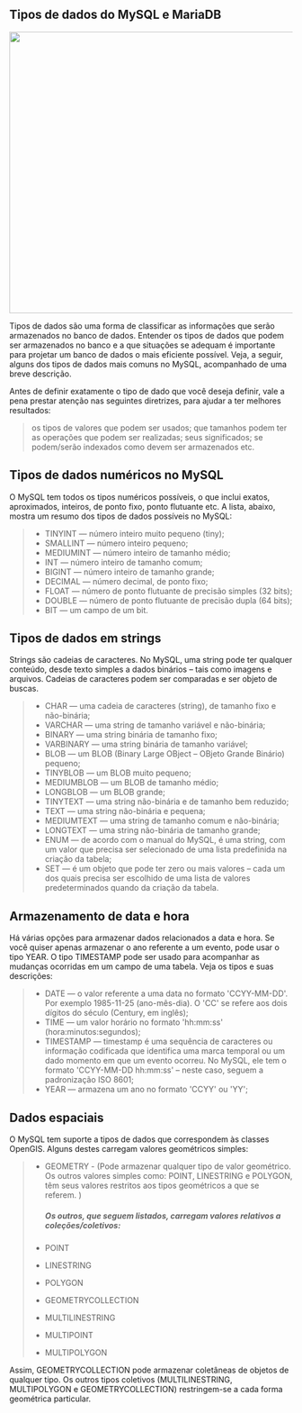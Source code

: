 ## Tipos de dados do MySQL e MariaDB

<p align="center">
  <img width="800" height="500" src="https://cdn-images-1.medium.com/max/1200/1*l9ktb4erdPUhKAGjWHH6QA.jpeg">
</p>

Tipos de dados são uma forma de classificar as informações que serão armazenados no banco de dados.
Entender os tipos de dados que podem ser armazenados no banco e a que situações se adequam é importante para projetar um banco de dados o mais eficiente possível. Veja, a seguir, alguns dos tipos de dados mais comuns no MySQL, acompanhado de uma breve descrição.

Antes de definir exatamente o tipo de dado que você deseja definir, vale a pena prestar atenção nas seguintes diretrizes, para ajudar a ter melhores resultados:

> os tipos de valores que podem ser usados;
> que tamanhos podem ter
> as operações que podem ser realizadas;
> seus significados;
> se podem/serão indexados
> como devem ser armazenados etc.

## Tipos de dados numéricos no MySQL

O MySQL tem todos os tipos numéricos possíveis, o que inclui exatos, aproximados, inteiros, de ponto fixo, ponto flutuante etc. A lista, abaixo, mostra um resumo dos tipos de dados possíveis no MySQL:

> - TINYINT — número inteiro muito pequeno (tiny);
> - SMALLINT — número inteiro pequeno;
> - MEDIUMINT — número inteiro de tamanho médio;
> - INT — número inteiro de tamanho comum;
> - BIGINT — número inteiro de tamanho grande;
> - DECIMAL — número decimal, de ponto fixo;
> - FLOAT — número de ponto flutuante de precisão simples (32 bits);
> - DOUBLE — número de ponto flutuante de precisão dupla (64 bits);
> - BIT — um campo de um bit.

## Tipos de dados em strings

Strings são cadeias de caracteres. No MySQL, uma string pode ter qualquer conteúdo, desde texto simples a dados binários – tais como imagens e arquivos. Cadeias de caracteres podem ser comparadas e ser objeto de buscas.

> - CHAR — uma cadeia de caracteres (string), de tamanho fixo e não-binária;
> - VARCHAR — uma string de tamanho variável e não-binária;
> - BINARY — uma string binária de tamanho fixo;
> - VARBINARY — uma string binária de tamanho variável;
> - BLOB — um BLOB (Binary Large OBject – OBjeto Grande Binário) pequeno;
> - TINYBLOB — um BLOB muito pequeno;
> - MEDIUMBLOB — um BLOB de tamanho médio;
> - LONGBLOB — um BLOB grande;
> - TINYTEXT — uma string não-binária e de tamanho bem reduzido;
> - TEXT — uma string não-binária e pequena;
> - MEDIUMTEXT — uma string de tamanho comum e não-binária;
> - LONGTEXT — uma string não-binária de tamanho grande;
> - ENUM — de acordo com o manual do MySQL, é uma string, com um valor que precisa ser selecionado de uma lista predefinida na criação da tabela;
> - SET — é um objeto que pode ter zero ou mais valores – cada um dos quais precisa ser escolhido de uma lista de valores predeterminados quando da criação da tabela.

## Armazenamento de data e hora

Há várias opções para armazenar dados relacionados a data e hora. Se você quiser apenas armazenar o ano referente a um evento, pode usar o tipo YEAR. O tipo TIMESTAMP pode ser usado para acompanhar as mudanças ocorridas em um campo de uma tabela. Veja os tipos e suas descrições:

> - DATE — o valor referente a uma data no formato 'CCYY-MM-DD'. Por exemplo 1985-11-25 (ano-mês-dia). O 'CC' se refere aos dois dígitos do século (Century, em inglês);
> - TIME — um valor horário no formato 'hh:mm:ss' (hora:minutos:segundos);
> - TIMESTAMP — timestamp é uma sequência de caracteres ou informação codificada que identifica uma marca temporal ou um dado momento em que um evento ocorreu. No MySQL, ele tem o formato 'CCYY-MM-DD hh:mm:ss' – neste caso, seguem a padronização ISO 8601;
> - YEAR — armazena um ano no formato 'CCYY' ou 'YY';

## Dados espaciais

O MySQL tem suporte a tipos de dados que correspondem às classes OpenGIS. Alguns destes carregam valores geométricos simples:

> - GEOMETRY - (Pode armazenar qualquer tipo de valor geométrico. Os outros valores simples como: POINT, LINESTRING e POLYGON, têm seus valores restritos aos tipos geométricos a que se referem. )
>
>   ##### Os outros, que seguem listados, carregam valores relativos a coleções/coletivos:
>
> - POINT
> - LINESTRING
> - POLYGON
>
> - GEOMETRYCOLLECTION
> - MULTILINESTRING
> - MULTIPOINT
> - MULTIPOLYGON

Assim, GEOMETRYCOLLECTION pode armazenar coletâneas de objetos de qualquer tipo. Os outros tipos coletivos (MULTILINESTRING, MULTIPOLYGON e GEOMETRYCOLLECTION) restringem-se a cada forma geométrica particular.